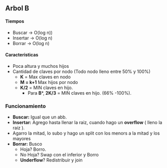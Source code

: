 ## Arbol B

#### Tiempos
* Buscar -> O(log n))
* Insertar -> O(log n)
* Borrar -> O(log n)

#### Caracteristicas
* Poca altura y muchos hijos
* Cantidad de claves por nodo (Todo nodo lleno entre 50% y 100%)
  * **K** = Max claves en nodo
  * **M = k+1** Max hijos por nodo
  * **K/2** = MIN claves en hijo.
    * Para **B***, **2K/3** = MIN claves en hijo. (66% -100%).

### Funcionamiento
* **Buscar:** Igual que un abb.
* **Insertar:** Agrego hasta llenar la raiz, cuando hago un **overflow** ( lleno la raiz ).
 * Agarro la mitad, lo subo y hago un split con los menors a la mitad y los mayores
* **Borrar:** Busco
  * Hoja? Borro.
  * No Hoja? Swap con el inferior y Borro
  * **Underflow**? Redistribuir y join
